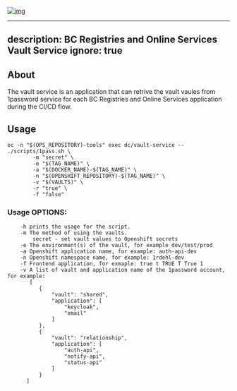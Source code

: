 
[![img](https://img.shields.io/badge/Lifecycle-Stable-97ca00)](https://github.com/bcgov/repomountie/blob/master/doc/lifecycle-badges.md)

---
description: BC Registries and Online Services Vault Service
ignore: true
---

## About

The vault service is an application that can retrive the vault vaules from 1password service for each BC Registries and Online Services application during the CI/CD flow.

## Usage

```shell
oc -n "$(OPS_REPOSITORY)-tools" exec dc/vault-service -- ./scripts/1pass.sh \
		-m "secret" \
		-e "$(TAG_NAME)" \
		-a "$(DOCKER_NAME)-$(TAG_NAME)" \
		-n "$(OPENSHIFT_REPOSITORY)-$(TAG_NAME)" \
		-v "$(VAULTS)" \
		-r "true" \
		-f "false"
```
### Usage OPTIONS:
```shell
    -h prints the usage for the script.
    -m The method of using the vaults.
        secret - set vault values to Openshift secrets
    -e The environment(s) of the vault, for example dev/test/prod
    -a Openshift application name, for example: auth-api-dev
    -n Openshift namespace name, for example: 1rdehl-dev
    -f Frontend application, for exmaple: true t TRUE T True 1
    -v A list of vault and application name of the 1password account, for example:
       [
          {
              "vault": "shared",
              "application": [
                  "keycloak",
                  "email"
              ]
          },
          {
              "vault": "relationship",
              "application": [
                  "auth-api",
                  "notify-api",
                  "status-api"
              ]
          }
      ]
```
